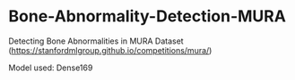 # Bone-Abnormality-Detection-MURA


Detecting Bone Abnormalities in MURA Dataset (https://stanfordmlgroup.github.io/competitions/mura/)

Model used: Dense169
